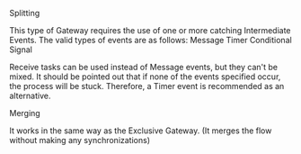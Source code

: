 Splitting

This type of Gateway requires the use of one or more catching Intermediate Events. The valid types of events are as follows:
    Message
    Timer
    Conditional
    Signal

Receive tasks can be used instead of Message events, but they can't be mixed. 
It should be pointed out that if none of the events specified occur, the process will be stuck. Therefore, a Timer event is recommended as an alternative.

Merging

It works in the same way as the Exclusive Gateway.
(It merges the flow without making any synchronizations)